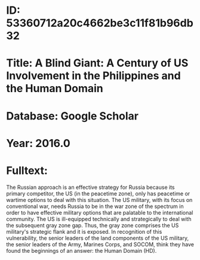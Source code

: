 # ID: 53360712a20c4662be3c11f81b96db32
# Title: A Blind Giant: A Century of US Involvement in the Philippines and the Human Domain
# Database: Google Scholar
# Year: 2016.0
# Fulltext:
The Russian approach is an effective strategy for Russia because its primary competitor, the US (in the peacetime zone), only has peacetime or wartime options to deal with this situation.
The US military, with its focus on conventional war, needs Russia to be in the war zone of the spectrum in order to have effective military options that are palatable to the international community.
The US is ill-equipped technically and strategically to deal with the subsequent gray zone gap.
Thus, the gray zone comprises the US military's strategic flank and it is exposed.
In recognition of this vulnerability, the senior leaders of the land components of the US military, the senior leaders of the Army, Marines Corps, and SOCOM, think they have found the beginnings of an answer: the Human Domain (HD).